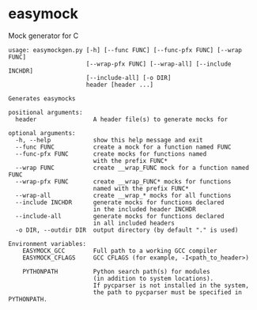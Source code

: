 easymock
========

Mock generator for C

    usage: easymockgen.py [-h] [--func FUNC] [--func-pfx FUNC] [--wrap FUNC]
                          [--wrap-pfx FUNC] [--wrap-all] [--include INCHDR]
                          [--include-all] [-o DIR]
                          header [header ...]

    Generates easymocks
    
    positional arguments:
      header                A header file(s) to generate mocks for
    
    optional arguments:
      -h, --help            show this help message and exit
      --func FUNC           create a mock for a function named FUNC
      --func-pfx FUNC       create mocks for functions named
                            with the prefix FUNC*
      --wrap FUNC           create __wrap_FUNC mock for a function named FUNC
      --wrap-pfx FUNC       create __wrap_FUNC* mocks for functions
                            named with the prefix FUNC*
      --wrap-all            create __wrap_* mocks for all functions
      --include INCHDR      generate mocks for functions declared
                            in the included header INCHDR
      --include-all         generate mocks for functions declared
                            in all included headers
      -o DIR, --outdir DIR  output directory (by default "." is used)

    Environment variables:
        EASYMOCK_GCC        Full path to a working GCC compiler
        EASYMOCK_CFLAGS     GCC CFLAGS (for example, -I<path_to_header>)
    
        PYTHONPATH          Python search path(s) for modules
                            (in addition to system locations).
                            If pycparser is not installed in the system,
                            the path to pycparser must be specified in PYTHONPATH.
